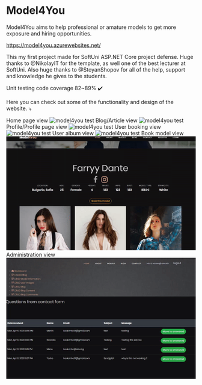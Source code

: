 # Model4You
Model4You aims to help professional or amature models to get more exposure and hiring opportunities.

https://model4you.azurewebsites.net/

This my first project made for SoftUni ASP.NET Core project defense. 
Huge thanks to @NikolayIT for the template, as well one of the best lecturer at SoftUni.
Also huge thanks to @StoyanShopov for all of the help, support and knowledge he gives to the students. 

Unit testing code coverage 82~89% ✔️

Here you can check out some of the functionality and design of the website. ⤵️

Home page view
![model4you test](ReadMeGif/01.gif)
Blog/Article view
![model4you test](ReadMeGif/2.gif)
Profile/Profile page view
![model4you test](ReadMeGif/3.gif)
User booking view
![model4you test](ReadMeGif/4.gif)
User album view
![model4you test](ReadMeGif/5.gif)
Book model view
![model4you test](ReadMeGif/7.gif)
Administration view
![model4you test](ReadMeGif/6.gif)
